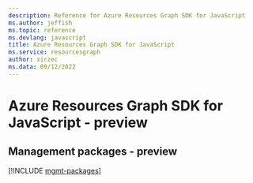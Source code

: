 ```yaml
---
description: Reference for Azure Resources Graph SDK for JavaScript
ms.author: jeffish
ms.topic: reference
ms.devlang: javascript
title: Azure Resources Graph SDK for JavaScript
ms.service: resourcesgraph
author: xirzec
ms.data: 09/12/2022
---
```

# Azure Resources Graph SDK for JavaScript - preview

## Management packages - preview
[!INCLUDE [mgmt-packages](resources-graph-mgmt-index.md)]
